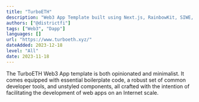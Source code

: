 ```yaml
---
title: "TurboETH"
description: "Web3 App Template built using Next.js, RainbowKit, SIWE, Disco, and more!"
authors: ["@districtfi"]
tags: ["Web3", "Dapp"]
languages: []
url: "https://www.turboeth.xyz/"
dateAdded: 2023-12-18
level: "All"
date: 2023-11-18
---
```


The TurboETH Web3 App template is both opinionated and minimalist. It comes equipped with essential boilerplate code, a robust set of common developer tools, and unstyled components, all crafted with the intention of facilitating the development of web apps on an Internet scale.

​
